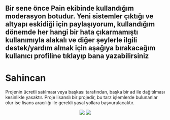 ## Bir sene önce Pain ekibinde kullandığım moderasyon botudur. Yeni sistemler çıktığı ve altyapı eskidiği için paylaşıyorum, kullandığım dönemde her hangi bir hata çıkarmamıştı kullanımıyla alakalı ve diğer şeylerle ilgili destek/yardım almak için aşağıya bırakacağım kullanıcı profiline tıklayıp bana yazabilirsiniz

# Sahincan

 Projenin ücretli satılması veya başkası tarafından, başka bir ad ile dağıtılması kesinlikle yasaktır. Proje lisanslı bir projedir, bu tarz işlemlerde bulunanlar olur ise lisans aracılığı ile gerekli yasal yollara başvurulacaktır.
 
<p align="center">
  <a href="https://discord.gg/animekizi"><img src="https://www.hizliresim.com/8eitwrl"></a>
  <a href="https://discord.com/users/853235926825435146"><img src="https://www.hizliresim.com/ewhzeog"></a>
</p>
